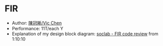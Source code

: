 # FIR

- Author: [陳冠晰/Vic Chen](https://github.com/vic9112)
- Performance: 11T/each Y
- Explanation of my design block diagram: [soclab - FIR code review](https://www.youtube.com/watch?v=yhbxHRnFRPY&t=12s&ab_channel=soclab) from 1:10:10
